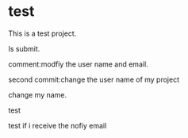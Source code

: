 # test
This is a test project.

Is submit.

comment:modfiy the user name and email.

second commit:change the user name of my project

change my name.

test 


test if i receive the nofiy email